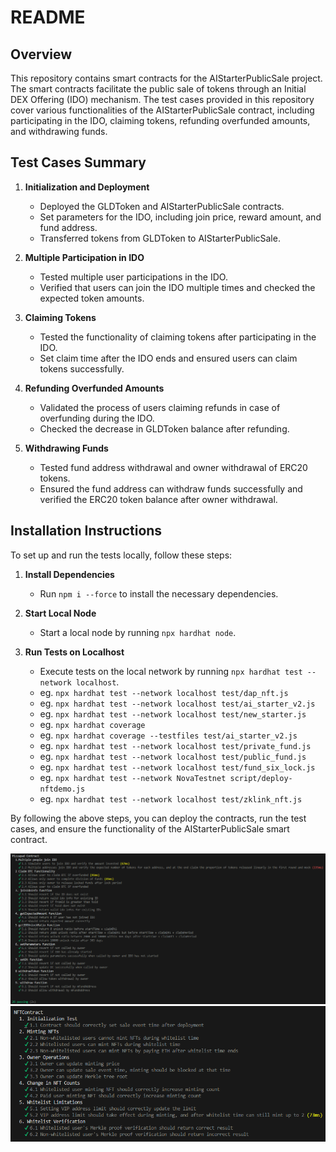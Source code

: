 # README

## Overview
This repository contains smart contracts for the AIStarterPublicSale project. The smart contracts facilitate the public sale of tokens through an Initial DEX Offering (IDO) mechanism. The test cases provided in this repository cover various functionalities of the AIStarterPublicSale contract, including participating in the IDO, claiming tokens, refunding overfunded amounts, and withdrawing funds.

## Test Cases Summary
1. **Initialization and Deployment**
    - Deployed the GLDToken and AIStarterPublicSale contracts.
    - Set parameters for the IDO, including join price, reward amount, and fund address.
    - Transferred tokens from GLDToken to AIStarterPublicSale.

2. **Multiple Participation in IDO**
    - Tested multiple user participations in the IDO.
    - Verified that users can join the IDO multiple times and checked the expected token amounts.

3. **Claiming Tokens**
    - Tested the functionality of claiming tokens after participating in the IDO.
    - Set claim time after the IDO ends and ensured users can claim tokens successfully.

4. **Refunding Overfunded Amounts**
    - Validated the process of users claiming refunds in case of overfunding during the IDO.
    - Checked the decrease in GLDToken balance after refunding.

5. **Withdrawing Funds**
    - Tested fund address withdrawal and owner withdrawal of ERC20 tokens.
    - Ensured the fund address can withdraw funds successfully and verified the ERC20 token balance after owner withdrawal.

## Installation Instructions
To set up and run the tests locally, follow these steps:

1. **Install Dependencies**
    - Run `npm i --force` to install the necessary dependencies.

2. **Start Local Node**
    - Start a local node by running `npx hardhat node`.

3. **Run Tests on Localhost**
    - Execute tests on the local network by running `npx hardhat test --network localhost`.
    - eg. `npx hardhat test --network localhost test/dap_nft.js`
    - eg. `npx hardhat test --network localhost test/ai_starter_v2.js`
    - eg. `npx hardhat test --network localhost test/new_starter.js`
    - eg. `npx hardhat coverage`
    - eg. `npx hardhat coverage --testfiles test/ai_starter_v2.js`
    - eg. `npx hardhat test --network localhost test/private_fund.js`
    - eg. `npx hardhat test --network localhost test/public_fund.js`
    - eg. `npx hardhat test --network localhost test/fund_six_lock.js`
    - eg. `npx hardhat test --network NovaTestnet script/deploy-nftdemo.js`
    - eg. `npx hardhat test --network localhost test/zklink_nft.js`



By following the above steps, you can deploy the contracts, run the test cases, and ensure the functionality of the AIStarterPublicSale smart contract.

![Test Results](test-ido.png)
![Test Nft](test-nft.png)